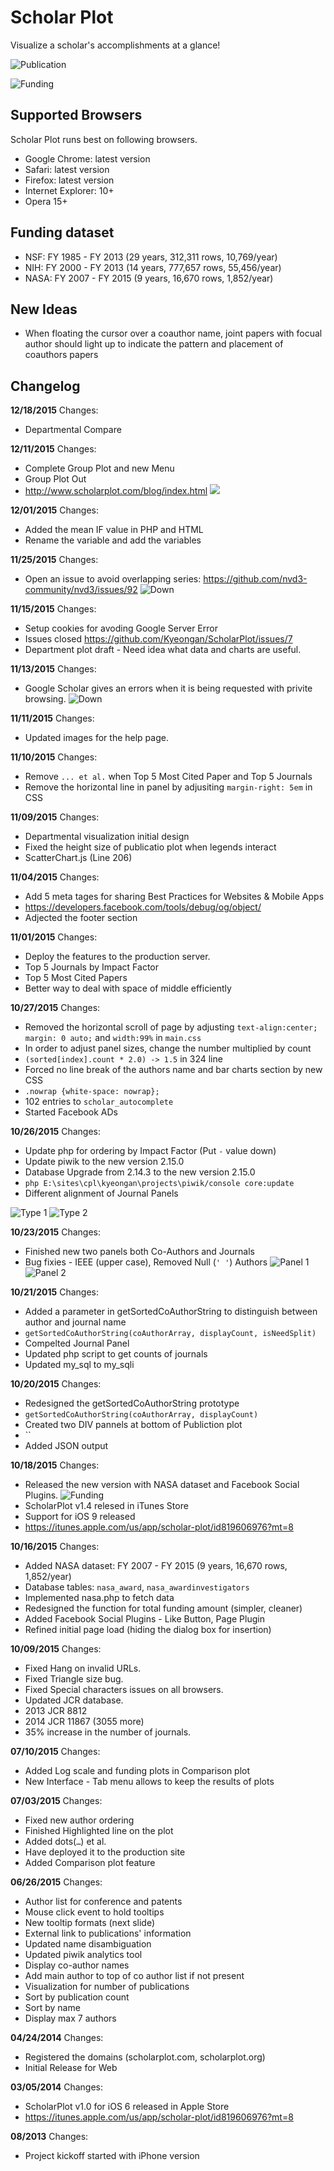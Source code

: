# Scholar Plot
Visualize a scholar's accomplishments at a glance!

![Publication](https://cloud.githubusercontent.com/assets/5505099/10435182/e6efd28e-70e3-11e5-9e95-90fed7a29275.png "An example of ScholarPlot Publication")

![Funding](https://cloud.githubusercontent.com/assets/5505099/10527953/f34c897e-7358-11e5-9e19-3d26dc0f19e1.png "An example of ScholarPlot Funding")

## Supported Browsers
Scholar Plot runs best on following browsers.

* Google Chrome: latest version
* Safari: latest version
* Firefox: latest version
* Internet Explorer: 10+
* Opera 15+

## Funding dataset
* NSF: FY 1985 - FY 2013 (29 years, 312,311 rows, 10,769/year)
* NIH: FY 2000 - FY 2013 (14 years, 777,657 rows, 55,456/year)
* NASA: FY 2007 - FY 2015 (9 years, 16,670 rows, 1,852/year)

## New Ideas
* When floating the cursor over a coauthor name, joint papers with focual author should light up to indicate the pattern and placement of coauthors papers

## Changelog
**12/18/2015** Changes:
* Departmental Compare

**12/11/2015** Changes:
* Complete Group Plot and new Menu
* Group Plot Out
* http://www.scholarplot.com/blog/index.html
![](https://cloud.githubusercontent.com/assets/5505099/11642054/79924d62-9d01-11e5-8bf4-ec8d35bede32.png)

**12/01/2015** Changes:
* Added the mean IF value in PHP and HTML
* Rename the variable and add the variables

**11/25/2015** Changes:
* Open an issue to avoid overlapping series: https://github.com/nvd3-community/nvd3/issues/92
![Down](https://cloud.githubusercontent.com/assets/5505099/11411101/74e19cdc-9392-11e5-90a9-9d7287c8dade.png)


**11/15/2015** Changes:
* Setup cookies for avoding Google Server Error
* Issues closed https://github.com/Kyeongan/ScholarPlot/issues/7
* Department plot draft - Need idea what data and charts are useful.

**11/13/2015** Changes:
* Google Scholar gives an errors when it is being requested with privite browsing.
![Down](https://cloud.githubusercontent.com/assets/5505099/11165876/d3bc0110-8ae2-11e5-8ef0-124f0bd89093.png)

**11/11/2015** Changes:
* Updated images for the help page.

**11/10/2015** Changes:
* Remove `... et al.` when Top 5 Most Cited Paper and Top 5 Journals
* Remove the horizontal line in panel by adjusiting `margin-right: 5em` in CSS

**11/09/2015** Changes:
* Departmental visualization initial design
* Fixed the height size of publicatio plot when legends interact
* ScatterChart.js (Line 206)

**11/04/2015** Changes:
* Add 5 meta tages for sharing Best Practices for Websites & Mobile Apps
* https://developers.facebook.com/tools/debug/og/object/
* Adjected the footer section

**11/01/2015** Changes:
* Deploy the features to the production server.
* Top 5 Journals by Impact Factor
* Top 5 Most Cited Papers
* Better way to deal with space of middle efficiently

**10/27/2015** Changes:
* Removed the horizontal scroll of page by adjusting `text-align:center; margin: 0 auto;` and `width:99%` in `main.css`
* In order to adjust panel sizes, change the number multiplied by count
* `(sorted[index].count * 2.0) -> 1.5` in 324 line
* Forced no line break of the authors name and bar charts section by new CSS
* `.nowrap {white-space: nowrap};`
* 102 entries to `scholar_autocomplete`
* Started Facebook ADs

**10/26/2015** Changes:
* Update php for ordering by Impact Factor (Put `-` value down)
* Update piwik to the new version 2.15.0
* Database Upgrade from 2.14.3 to the new version 2.15.0
* `php E:\sites\cpl\kyeongan\projects\piwik/console core:update`
* Different alignment of Journal Panels

![Type 1](https://cloud.githubusercontent.com/assets/5505099/10747182/5db95524-7c20-11e5-85b6-85494b842b7c.png)
![Type 2](https://cloud.githubusercontent.com/assets/5505099/10747183/5dd4e258-7c20-11e5-880c-0618ae038df6.png)

**10/23/2015** Changes:
* Finished new two panels both Co-Authors and Journals
* Bug fixies - IEEE (upper case), Removed Null (`' '`) Authors
![Panel 1](https://cloud.githubusercontent.com/assets/5505099/10701618/130d6706-798a-11e5-8e81-b1693eeb1407.png)
![Panel 2](https://cloud.githubusercontent.com/assets/5505099/10701617/13096be2-798a-11e5-9af4-b1011addc56e.png)

**10/21/2015** Changes:
* Added a parameter in getSortedCoAuthorString to distinguish between author and journal name
* `getSortedCoAuthorString(coAuthorArray, displayCount, isNeedSplit)`
* Compelted Journal Panel
* Updated php script to get counts of journals
* Updated my_sql to my_sqli


**10/20/2015** Changes:
* Redesigned the getSortedCoAuthorString prototype
* `getSortedCoAuthorString(coAuthorArray, displayCount)`
* Created two DIV pannels at bottom of Publiction plot
* `<div id="panel" class="panel" style="display:none">
		<div id="AuthorPanel" class ='left'></div>
		<div id="JournalPanel" class ='right'></div>
	</div>`
* Added JSON output

**10/18/2015** Changes:
* Released the new version with NASA dataset and Facebook Social Plugins.
![Funding](https://cloud.githubusercontent.com/assets/5505099/10566490/d3210bb4-75ad-11e5-9254-856c36882df6.png "An example of ScholarPlot Funding with NASA")
* ScholarPlot v1.4 relesed in iTunes Store
* Support for iOS 9 released
* https://itunes.apple.com/us/app/scholar-plot/id819606976?mt=8

**10/16/2015** Changes:
* Added NASA dataset: FY 2007 - FY 2015 (9 years, 16,670 rows, 1,852/year)
* Database tables: `nasa_award`, `nasa_awardinvestigators`
* Implemented nasa.php to fetch data
* Redesigned the function for total funding amount (simpler, cleaner)
* Added Facebook Social Plugins - Like Button, Page Plugin
* Refined initial page load (hiding the dialog box for insertion)

**10/09/2015** Changes:

* Fixed Hang on invalid URLs.
* Fixed Triangle size bug.
* Fixed Special characters issues on all browsers.
* Updated JCR database.
* 2013 JCR 8812
* 2014 JCR 11867 (3055 more)
* 35% increase in the number of journals.


**07/10/2015** Changes:
* Added Log scale and funding plots in Comparison plot
* New Interface - Tab menu allows to keep the results of plots


**07/03/2015** Changes:

* Fixed new author ordering
* Finished Highlighted line on the plot
* Added dots(`…`) et al.
* Have deployed it to the production site
* Added Comparison plot feature

**06/26/2015** Changes:

* Author list for conference and patents
* Mouse click event to hold tooltips
* New tooltip formats (next slide)
* External link to publications' information
* Updated name disambiguation
* Updated piwik analytics tool
* Display co-author names
* Add main author to top of co author list if not present
* Visualization for number of publications
* Sort by publication count
* Sort by name
* Display max 7 authors

**04/24/2014** Changes:

* Registered the domains (scholarplot.com, scholarplot.org)
* Initial Release for Web


**03/05/2014** Changes:

* ScholarPlot v1.0 for iOS 6 released in Apple Store
* https://itunes.apple.com/us/app/scholar-plot/id819606976?mt=8

**08/2013** Changes:

* Project kickoff started with iPhone version
